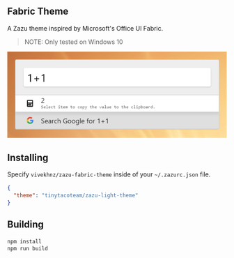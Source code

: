 ## Fabric Theme

A Zazu theme inspired by Microsoft's Office UI Fabric.

> NOTE: Only tested on Windows 10

![Screenshot](./images/screenshot.png)

## Installing

Specify `vivekhnz/zazu-fabric-theme` inside of your `~/.zazurc.json` file.

``` json
{
  "theme": "tinytacoteam/zazu-light-theme"
}
```

## Building

```
npm install
npm run build
```